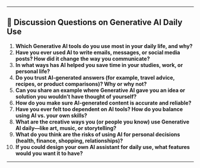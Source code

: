 
---

## 🔹 Discussion Questions on Generative AI Daily Use

1. **Which Generative AI tools do you use most in your daily life, and why?**
2. **Have you ever used AI to write emails, messages, or social media posts? How did it change the way you communicate?**
3. **In what ways has AI helped you save time in your studies, work, or personal life?**
4. **Do you trust AI-generated answers (for example, travel advice, recipes, or product comparisons)? Why or why not?**
5. **Can you share an example where Generative AI gave you an idea or solution you wouldn’t have thought of yourself?**
6. **How do you make sure AI-generated content is accurate and reliable?**
7. **Have you ever felt too dependent on AI tools? How do you balance using AI vs. your own skills?**
8. **What are the creative ways you (or people you know) use Generative AI daily—like art, music, or storytelling?**
9. **What do you think are the risks of using AI for personal decisions (health, finance, shopping, relationships)?**
10. **If you could design your own AI assistant for daily use, what features would you want it to have?**

---
